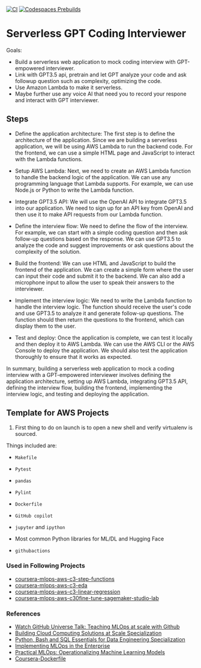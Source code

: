 [![CI](https://github.com/nogibjj/aws-template/actions/workflows/cicd.yml/badge.svg?branch=main)](https://github.com/nogibjj/aws-template/actions/workflows/cicd.yml)
[![Codespaces Prebuilds](https://github.com/nogibjj/aws-template/actions/workflows/codespaces/create_codespaces_prebuilds/badge.svg?branch=main)](https://github.com/nogibjj/aws-template/actions/workflows/codespaces/create_codespaces_prebuilds)

# Serverless GPT Coding Interviewer

Goals:
- Build a serverless web application to mock coding interview with GPT-empowered interviewer.
- Link with GPT3.5 api, pretrain and let GPT analyze your code and ask followup question such as complexity, optimizing the code.
- Use Amazon Lambda to make it serverless.
- Maybe further use any voice AI that need you to record your respone and interact with GPT interviewer.

## Steps
- Define the application architecture: The first step is to define the architecture of the application. Since we are building a serverless application, we will be using AWS Lambda to run the backend code. For the frontend, we can use a simple HTML page and JavaScript to interact with the Lambda functions.

- Setup AWS Lambda: Next, we need to create an AWS Lambda function to handle the backend logic of the application. We can use any programming language that Lambda supports. For example, we can use Node.js or Python to write the Lambda function.

- Integrate GPT3.5 API: We will use the OpenAI API to integrate GPT3.5 into our application. We need to sign up for an API key from OpenAI and then use it to make API requests from our Lambda function.

- Define the interview flow: We need to define the flow of the interview. For example, we can start with a simple coding question and then ask follow-up questions based on the response. We can use GPT3.5 to analyze the code and suggest improvements or ask questions about the complexity of the solution.

- Build the frontend: We can use HTML and JavaScript to build the frontend of the application. We can create a simple form where the user can input their code and submit it to the backend. We can also add a microphone input to allow the user to speak their answers to the interviewer.

- Implement the interview logic: We need to write the Lambda function to handle the interview logic. The function should receive the user's code and use GPT3.5 to analyze it and generate follow-up questions. The function should then return the questions to the frontend, which can display them to the user.

- Test and deploy: Once the application is complete, we can test it locally and then deploy it to AWS Lambda. We can use the AWS CLI or the AWS Console to deploy the application. We should also test the application thoroughly to ensure that it works as expected.

In summary, building a serverless web application to mock a coding interview with a GPT-empowered interviewer involves defining the application architecture, setting up AWS Lambda, integrating GPT3.5 API, defining the interview flow, building the frontend, implementing the interview logic, and testing and deploying the application.











## Template for AWS Projects

1. First thing to do on launch is to open a new shell and verify virtualenv is sourced.

Things included are:

* `Makefile`

* `Pytest`

* `pandas`

* `Pylint`

* `Dockerfile`

* `GitHub copilot`

* `jupyter` and `ipython` 

* Most common Python libraries for ML/DL and Hugging Face

* `githubactions` 

### Used in Following Projects

* [coursera-mlops-aws-c3-step-functions](https://github.com/nogibjj/coursera-mlops-aws-c3-step-functions)
* [coursera-mlops-aws-c3-eda](https://github.com/nogibjj/coursera-mlops-aws-c3-eda)
* [coursera-mlops-aws-c3-linear-regression](https://github.com/nogibjj/coursera-mlops-aws-c3-linear-regression)
* [coursera-mlops-aws-c30fine-tune-sagemaker-studio-lab](https://github.com/nogibjj/coursera-mlops-aws-c30fine-tune-sagemaker-studio-lab)

### References

* [Watch GitHub Universe Talk:  Teaching MLOps at scale with Github](https://watch.githubuniverse.com/on-demand/ec17cbb3-0a89-4764-90a5-9debb58515f8)
* [Building Cloud Computing Solutions at Scale Specialization](https://www.coursera.org/specializations/building-cloud-computing-solutions-at-scale)
* [Python, Bash and SQL Essentials for Data Engineering Specialization](https://www.coursera.org/learn/web-app-command-line-tools-for-data-engineering-duke)
* [Implementing MLOps in the Enterprise](https://learning.oreilly.com/library/view/implementing-mlops-in/9781098136574/)
* [Practical MLOps: Operationalizing Machine Learning Models](https://www.amazon.com/Practical-MLOps-Operationalizing-Machine-Learning/dp/1098103017)
* [Coursera-Dockerfile](https://gist.github.com/noahgift/82a34d56f0a8f347865baaa685d5e98d)
